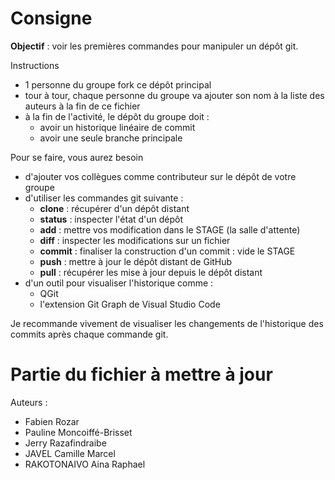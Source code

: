 # Consigne

**Objectif** : voir les premières commandes pour manipuler un dépôt git.

Instructions

- 1 personne du groupe fork ce dépôt principal
- tour à tour, chaque personne du groupe va ajouter son nom à la liste
  des auteurs à la fin de ce fichier
- à la fin de l'activité, le dépôt du groupe doit :
  - avoir un historique linéaire de commit
  - avoir une seule branche principale

Pour se faire, vous aurez besoin

- d'ajouter vos collègues comme contributeur sur le dépôt de votre groupe
- d'utiliser les commandes git suivante :
  - **clone** : récupérer d'un dépôt distant
  - **status** : inspecter l'état d'un dépôt
  - **add** : mettre vos modification dans le STAGE (la salle d'attente)
  - **diff** : inspecter les modifications sur un fichier
  - **commit** : finaliser la construction d'un commit : vide le STAGE
  - **push** : mettre à jour le dépôt distant de GitHub
  - **pull** : récupérer les mise à jour depuis le dépôt distant
- d'un outil pour visualiser l'historique comme :
  - QGit
  - l'extension Git Graph de Visual Studio Code

Je recommande vivement de visualiser les changements de l'historique des commits
après chaque commande git.

# Partie du fichier à mettre à jour

Auteurs :

- Fabien Rozar
- Pauline Moncoiffé-Brisset
- Jerry Razafindraibe
- JAVEL Camille Marcel
 - RAKOTONAIVO Aina Raphael
